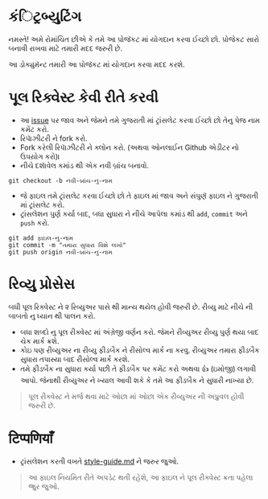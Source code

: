 # કંિટ્રબ્યુટિંગ

નમસ્તે! અમે રોમાંચિત છીએ કે તમે આ પ઼ોજૅકટ માં યોગદાન કરવા ઈચ્છો છો. પ઼ોજેકટ સારો બનાવી રાખવા માટે તમારી મદદ જરુરી છે.

આ ડોક્યુમૅન્ટ તમારી આ પ઼ોજૅકટ માં યોગદાન કરવા મદદ કરશે.

# પૂલ રિક્વેસ્ટ કેવી રીતે કરવી

- આ [issue](https://github.com/gatsbyjs/gatsby-gu/issues/1) પર જાવ અને જેમને તમે ગુજરાતી માં ટ્રાંસલેટ કરવા ઈચ્છો છો તેનુ પેજ઼ નામ કમેંટ કરો.
- રિપાૅઝીટરી ને fork કરો.
- Fork કરેલી રિપાૅઝીટરી ને ક્લોન કરો. (અથવા ઓનલાઈન Github એડીટર નો ઉપય઼ોગ કરો)।
- નીચે દશાૅવેલ કમાંડ થી એક નવી બ્રાંચ બનાવો.
```
git checkout -b નવી-બ્રાંચ-નુ-નામ
```
- જે ફાઇલ તમે ટ્રાંસલેટ કરવા ઈચ્છો છો તે ફાઇલ માં જાવ અને સંપુણૅ ફાઇલ ને ગુજરાતી માં ટ્રાંસલેટ કરો.
- ટ્રાંસલેશન પુર્ણ કર્યા બાદ, બધા સુધારા ને નીચે આપેલા કમાંડ થી `add`, `commit` અને `push` કરો.
```
git add ફાઇલ-નુ-નામ
git commit -m "તમારા સુધારા વિશે લખો"
git push origin નવી-બ્રાંચ-નુ-નામ
```

# રિવ્યુ પ્રોસેસ

બધી પૂલ રિક્વેસ્ટ ને ૨ રિવ્યુઅર પાસે થી માન્ય થયેલ હોવી જરુરી છે. રીવ્યુ માટે નીચે ની બાબતો નુ ધ્યાન થી પાલન કરો.

- બધા શબ્દો નુ પૂલ રીક્વેસ્ટ માં અંગ્રેજી વર્ણન કરો. જેમને રીવ્યુઅર રીવ્યુ પુર્ણ થયા બાદ ચેક માર્ક ક્રશે.
- કોઇ પણ રીવ્યુઅર ના રીવ્યુ ફીડબૈક ને રીસોલ્વ માર્ક ના કરવુ. રીવ્યુઅર તમારા ફીડબૈક સુધારા તપાસ્યા બાદ રીસોલ્વ માર્ક કરશે.
- તમે ફીડબૈક ના સુધારા કર્યા પછી તે ફીડબૈક પર કમેંટ કરો અથવા 👍 (ઇમોજી) લગાવી આપો. જેનાથી રીવ્યુઅર ને ખ્યાલ આવી શકે કે તમે આ ફીડબૈક ને સુધારી નાખ્યા છે.
> પૂલ રીક્વેસ્ટ ને મર્જ થવા માટે ઓછા માં ઓછા એક રીવ્યુઅર ની અપ્રુવલ હોવી જરુરી છે.

# टिप्पणियाँ

- ટ્રાંસલેશન કરતી વખતે [style-guide.md](https://github.com/gatsbyjs/gatsby-gu/blob/master/style-guide.md) ને જરુર જુઓ.


> આ ફાઇલ નિયમિત રીતે અપડેટ થતી રહેશે, આ ફાઇલ ને પૂલ રીક્વેસ્ટ ક્રતા પહેલા જ્રુર જુઓ.